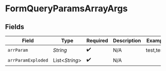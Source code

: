 # FormQueryParamsArrayArgs


## Fields

| Field              | Type               | Required           | Description        | Example            |
| ------------------ | ------------------ | ------------------ | ------------------ | ------------------ |
| `arrParam`         | *String*           | :heavy_check_mark: | N/A                | test,test2         |
| `arrParamExploded` | List<*String*>     | :heavy_check_mark: | N/A                |                    |